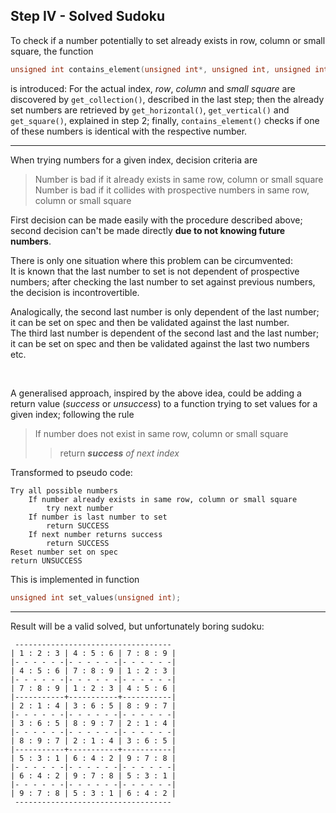 ## Step IV - Solved Sudoku

To check if a number potentially to set already exists in row, column or small square,
the function
```c
unsigned int contains_element(unsigned int*, unsigned int, unsigned int);
```
is introduced: For the actual index, _row_, _column_ and _small square_ are discovered by
`get_collection()`, described in the last step; then the already set numbers
are retrieved by
`get_horizontal()`, `get_vertical()` and `get_square()`, explained in step 2;
finally, `contains_element()` checks if one of these numbers
is identical with the respective number.

---

When trying numbers for a given index, decision criteria are
> Number is bad if it already exists in same row, column or small square  
> Number is bad if it collides with prospective numbers in same row, column or small square

First decision can be made easily with the procedure described above;  
second decision can't be made directly **due to not knowing future numbers**.

There is only one situation where this problem can be circumvented:  
It is known that the last number to set is not dependent of prospective numbers;
after checking the last number to set against previous numbers,
the decision is incontrovertible.
	
Analogically, the second last number is only dependent of the last number;
it can be set on spec and then be validated against the last number.  
The third last number is dependent of the second last and the last number;
it can be set on spec and then be validated against the last two numbers etc.

&nbsp;

A generalised approach, inspired by the above idea, could be adding a return value
(_success_ or _unsuccess_) to a function trying to set values for a given index;
following the rule
> If number does not exist in same row, column or small square
> > return _**success** of next index_

Transformed to pseudo code:
```
Try all possible numbers
    If number already exists in same row, column or small square
        try next number
    If number is last number to set
        return SUCCESS
    If next number returns success
        return SUCCESS
Reset number set on spec
return UNSUCCESS
```

This is implemented in function 

```c
unsigned int set_values(unsigned int);
```

---

Result will be a valid solved, but unfortunately boring sudoku:


```
 -----------------------------------
| 1 : 2 : 3 | 4 : 5 : 6 | 7 : 8 : 9 |
|- - - - - -|- - - - - -|- - - - - -|
| 4 : 5 : 6 | 7 : 8 : 9 | 1 : 2 : 3 |
|- - - - - -|- - - - - -|- - - - - -|
| 7 : 8 : 9 | 1 : 2 : 3 | 4 : 5 : 6 |
|-----------+-----------+-----------|
| 2 : 1 : 4 | 3 : 6 : 5 | 8 : 9 : 7 |
|- - - - - -|- - - - - -|- - - - - -|
| 3 : 6 : 5 | 8 : 9 : 7 | 2 : 1 : 4 |
|- - - - - -|- - - - - -|- - - - - -|
| 8 : 9 : 7 | 2 : 1 : 4 | 3 : 6 : 5 |
|-----------+-----------+-----------|
| 5 : 3 : 1 | 6 : 4 : 2 | 9 : 7 : 8 |
|- - - - - -|- - - - - -|- - - - - -|
| 6 : 4 : 2 | 9 : 7 : 8 | 5 : 3 : 1 |
|- - - - - -|- - - - - -|- - - - - -|
| 9 : 7 : 8 | 5 : 3 : 1 | 6 : 4 : 2 |
 ----------------------------------- 
```
